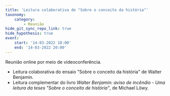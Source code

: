 ```yaml
---
title: 'Leitura colaborativa de "Sobre o conceito da história"'
taxonomy:
    category:
        - Reunião
hide_git_sync_repo_link: true
hide_hypothesis: true
event:
    start: '14-03-2022 18:00'
    end: '14-03-2022 20:00'
---
```


Reunião online por meio de videoconferência.

- Leitura colaborativa do ensaio "Sobre o conceito da história" de Walter Benjamin.
- Leitura complementar do livro *Walter Benjamin: aviso de incêndio - Uma leitura da teses "Sobre o conceito de história"*, de Michael Löwy.
